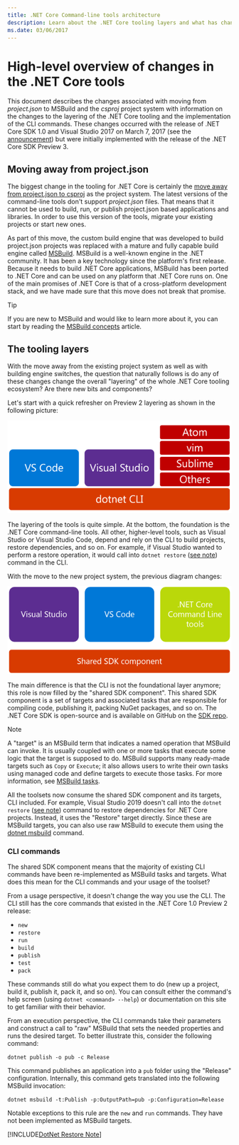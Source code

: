 ```yaml
---
title: .NET Core Command-line tools architecture
description: Learn about the .NET Core tooling layers and what has changed in recent versions.
ms.date: 03/06/2017
---
```

# High-level overview of changes in the .NET Core tools

This document describes the changes associated with moving from *project.json* to MSBuild and the *csproj* project system with information on the changes to the layering of the .NET Core tooling and the implementation of the CLI commands. These changes occurred with the release of .NET Core SDK 1.0 and Visual Studio 2017 on March 7, 2017 (see the [announcement](https://devblogs.microsoft.com/dotnet/announcing-net-core-tools-1-0/)) but were initially implemented with the release of the .NET Core SDK Preview 3.

## Moving away from project.json

The biggest change in the tooling for .NET Core is certainly the [move away from project.json to csproj](https://devblogs.microsoft.com/dotnet/changes-to-project-json/) as the project system. The latest versions of the command-line tools don't support *project.json* files. That means that it cannot be used to build, run, or publish project.json based applications and libraries. In order to use this version of the tools, migrate your existing projects or start new ones.

As part of this move, the custom build engine that was developed to build project.json projects was replaced with a mature and fully capable build engine called [MSBuild](https://github.com/Microsoft/msbuild). MSBuild is a well-known engine in the .NET community. It has been a key technology since the platform's first release. Because it needs to build .NET Core applications, MSBuild has been ported to .NET Core and can be used on any platform that .NET Core runs on. One of the main promises of .NET Core is that of a cross-platform development stack, and we have made sure that this move does not break that promise.

> [!TIP]
> If you are new to MSBuild and would like to learn more about it, you can start by reading the [MSBuild concepts](/visualstudio/msbuild/msbuild-concepts) article.

## The tooling layers

With the move away from the existing project system as well as with building engine switches, the question that naturally follows is do any of these changes change the overall "layering" of the whole .NET Core tooling ecosystem? Are there new bits and components?

Let's start with a quick refresher on Preview 2 layering as shown in the following picture:

![Preview 2 tools high-level architecture](media/cli-msbuild-architecture/p2-arch.png)

The layering of the tools is quite simple. At the bottom, the foundation is the .NET Core command-line tools. All other, higher-level tools, such as Visual Studio or Visual Studio Code, depend and rely on the CLI to build projects, restore dependencies, and so on. For example, if Visual Studio wanted to perform a restore operation, it would call into `dotnet restore` ([see note](#dotnet-restore-note)) command in the CLI.

With the move to the new project system, the previous diagram changes:

![.NET Core SDK 1.0.0 high-level architecture](media/cli-msbuild-architecture/p3-arch.png)

The main difference is that the CLI is not the foundational layer anymore; this role is now filled by the "shared SDK component". This shared SDK component is a set of targets and associated tasks that are responsible for compiling code, publishing it, packing NuGet packages, and so on. The .NET Core SDK is open-source and is available on GitHub on the [SDK repo](https://github.com/dotnet/sdk).

> [!NOTE]
> A "target" is an MSBuild term that indicates a named operation that MSBuild can invoke. It is usually coupled with one or more tasks that execute some logic that the target is supposed to do. MSBuild supports many ready-made targets such as `Copy` or `Execute`; it also allows users to write their own tasks using managed code and define targets to execute those tasks. For more information, see [MSBuild tasks](/visualstudio/msbuild/msbuild-tasks).

All the toolsets now consume the shared SDK component and its targets, CLI included. For example, Visual Studio 2019 doesn't call into the `dotnet restore` ([see note](#dotnet-restore-note)) command to restore dependencies for .NET Core projects. Instead, it uses the "Restore" target directly. Since these are MSBuild targets, you can also use raw MSBuild to execute them using the [dotnet msbuild](dotnet-msbuild.md) command.

### CLI commands

The shared SDK component means that the majority of existing CLI commands have been re-implemented as MSBuild tasks and targets. What does this mean for the CLI commands and your usage of the toolset?

From a usage perspective, it doesn't change the way you use the CLI. The CLI still has the core commands that existed in the .NET Core 1.0 Preview 2 release:

- `new`
- `restore`
- `run`
- `build`
- `publish`
- `test`
- `pack`

These commands still do what you expect them to do (new up a project, build it, publish it, pack it, and so on). You can consult either the command's help screen (using `dotnet <command> --help`) or documentation on this site to get familiar with their behavior.

From an execution perspective, the CLI commands take their parameters and construct a call to "raw" MSBuild that sets the needed properties and runs the desired target. To better illustrate this, consider the following command:

   ```dotnetcli
   dotnet publish -o pub -c Release
   ```

This command publishes an application into a `pub` folder using the "Release" configuration. Internally, this command gets translated into the following MSBuild invocation:

   ```dotnetcli
   dotnet msbuild -t:Publish -p:OutputPath=pub -p:Configuration=Release
   ```

Notable exceptions to this rule are the `new` and `run` commands. They have not been implemented as MSBuild targets.

<a name="dotnet-restore-note"></a>
[!INCLUDE[DotNet Restore Note](~/includes/dotnet-restore-note.md)]
